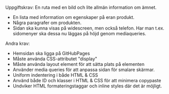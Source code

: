 Uppgiftskrav:
En ruta med en bild och lite allmän information om ämnet.
* En lista med information om egenskaper på eran produkt.
* Några paragrafer om produkten.
* Sidan ska kunna visas på widescreen, men också telefon.
    Har man t.ex. sidomenyer ska dessa nu läggas på höjd
    genom mediaqueries.

Andra krav:
* Hemsidan ska ligga på GitHubPages
* Måste använda CSS-attributet "display"
* Måste använda layout element för att sätta plats på elementen
* Använder media queries för att anpassa sidan för smalare skärmar.
* Uniform indentering i både HTML & CSS
* Använd både ID och klasser i HTML & CSS för att minimera copypaste
* Undviker HTML formateringstaggar och inline styles där det är möjligt.
